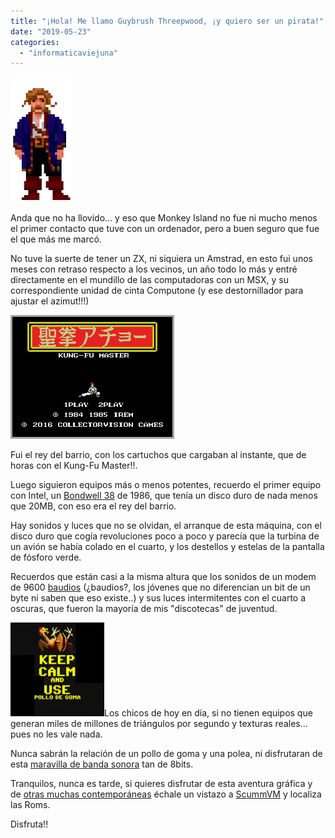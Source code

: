 ```yaml
---
title: "¡Hola! Me llamo Guybrush Threepwood, ¡y quiero ser un pirata!"
date: "2019-05-23"
categories: 
  - "informaticaviejuna"
---
```


![](images/guybrush.jpg)

Anda que no ha llovido... y eso que Monkey Island no fue ni mucho menos el primer contacto que tuve con un ordenador, pero a buen seguro que fue el que más me marcó.

No tuve la suerte de tener un ZX, ni siquiera un Amstrad, en esto fui unos meses con retraso respecto a los vecinos, un año todo lo más y entré directamente en el mundillo de las computadoras con un MSX, y su correspondiente unidad de cinta Computone (y ese destornillador para ajustar el azimut!!!)

![](images/kung-fu-master-scr-1.png)

Fui el rey del barrio, con los cartuchos que cargaban al instante, que de horas con el Kung-Fu Master!!.

Luego siguieron equipos más o menos potentes, recuerdo el primer equipo con Intel, un [Bondwell 38](https://classictech.wordpress.com/computer-companies/bondwell-industrial-co-inc-fremont-calif/) de 1986, que tenía un disco duro de nada menos que 20MB, con eso era el rey del barrio.

Hay sonidos y luces que no se olvidan, el arranque de esta máquina, con el disco duro que cogía revoluciones poco a poco y parecía que la turbina de un avión se había colado en el cuarto, y los destellos y estelas de la pantalla de fósforo verde.

Recuerdos que están casi a la misma altura que los sonidos de un modem de 9600 [baudios](https://es.wikipedia.org/wiki/Tasa_de_baudios) (¿baudios?, los jóvenes que no diferencian un bit de un byte ni saben que eso existe..) y sus luces intermitentes con el cuarto a oscuras, que fueron la mayoría de mis "discotecas" de juventud.

![](images/pollodegoma-150x150.png)Los chicos de hoy en día, si no tienen equipos que generan miles de millones de triángulos por segundo y texturas reales... pues no les vale nada.

Nunca sabrán la relación de un pollo de goma y una polea, ni disfrutaran de esta [maravilla de banda sonora](https://youtu.be/WjvD3C_nvBk) tan de 8bits.

Tranquilos, nunca es tarde, si quieres disfrutar de esta aventura gráfica y de [otras muchas contemporáneas](https://www.scummvm.org/screenshots/#lec) échale un vistazo a [ScummVM](https://www.scummvm.org) y localiza las Roms.

Disfruta!!

